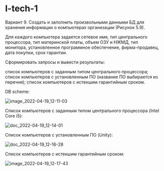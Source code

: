 # I-tech-1
Вариант 9. Создать и заполнить произвольными данными БД для хранения информации о компьютерах организации (Рисунок 5.9).

Для каждого компьютера задается сетевое имя, тип центрального процессора, тип материнской платы, объем ОЗУ и НЖМД, тип монитора, установленное программное обеспечение, фирма-продавец, дата покупки, срок гарантии.

Сформировать запросы и вывести результаты:

список компьютеров с заданным типом центрального процессора;
список компьютеров с установленным ПО (название ПО выбирается из перечня);
список компьютеров с истекшим гарантийным сроком.

DB scheme:

![image_2022-04-19_12-11-03](https://user-images.githubusercontent.com/84966031/163971009-4c7b179e-c4e2-4921-aad2-04d9c3eed69b.png)

Список компьютеров с заданным типом центрального процессора (Intel Core i5):

![doc_2022-04-19_12-14-01](https://user-images.githubusercontent.com/84966031/163971404-3d775380-136a-46fe-b20e-1ef3902a5e06.png)

Список компьютеров с установленным ПО (Unity):

![doc_2022-04-19_12-16-28](https://user-images.githubusercontent.com/84966031/163971890-ec59f0f5-269a-489f-902e-947b1d6c56b1.png)

Список компьютеров с истекшим гарантийным сроком:

![image_2022-04-19_12-17-43](https://user-images.githubusercontent.com/84966031/163972122-f4fd6a5f-696e-451e-8598-0d08cbba48ad.png)
